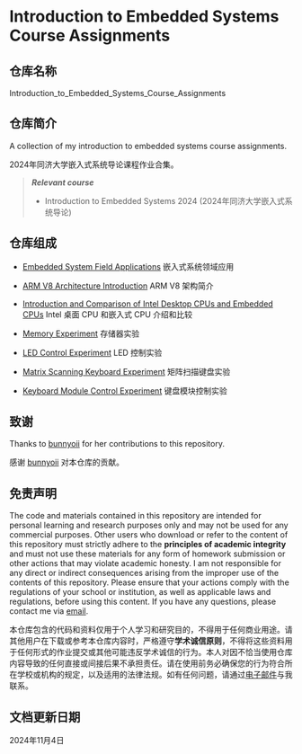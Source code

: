 # Introduction to Embedded Systems Course Assignments

## 仓库名称

Introduction_to_Embedded_Systems_Course_Assignments

## 仓库简介

A collection of my introduction to embedded systems course assignments.

2024年同济大学嵌入式系统导论课程作业合集。

> ***Relevant course***
> * Introduction to Embedded Systems 2024 (2024年同济大学嵌入式系统导论)

## 仓库组成

* [Embedded System Field Applications](20240908_Embedded_System_Field_Applications.pdf)
嵌入式系统领域应用

* [ARM V8 Architecture Introduction](20240915_ARM_V8_Architecture_Introduction.pdf)
ARM V8 架构简介

* [Introduction and Comparison of Intel Desktop CPUs and Embedded CPUs](20240929_Introduction_and_Comparison_of_Intel_Desktop_CPUs_and_Embedded_CPUs.pdf)
Intel 桌面 CPU 和嵌入式 CPU 介绍和比较

* [Memory Experiment](20241008_Memory_Experiment.pdf)
存储器实验

* [LED Control Experiment](20241015_LED_Control_Experiment.pdf)
LED 控制实验

* [Matrix Scanning Keyboard Experiment](20241022_Matrix_Scanning_Keyboard_Experiment.pdf)
矩阵扫描键盘实验

* [Keyboard Module Control Experiment](20241029_Keyboard_Module_Control_Experiment.pdf)
键盘模块控制实验

## 致谢

Thanks to [bunnyoii](https://github.com/bunnyoii) for her contributions to this repository.

感谢 [bunnyoii](https://github.com/bunnyoii) 对本仓库的贡献。

## 免责声明

The code and materials contained in this repository are intended for personal learning and research purposes only and may not be used for any commercial purposes. Other users who download or refer to the content of this repository must strictly adhere to the **principles of academic integrity** and must not use these materials for any form of homework submission or other actions that may violate academic honesty. I am not responsible for any direct or indirect consequences arising from the improper use of the contents of this repository. Please ensure that your actions comply with the regulations of your school or institution, as well as applicable laws and regulations, before using this content. If you have any questions, please contact me via [email](mailto:minmuslin@outlook.com).

本仓库包含的代码和资料仅用于个人学习和研究目的，不得用于任何商业用途。请其他用户在下载或参考本仓库内容时，严格遵守**学术诚信原则**，不得将这些资料用于任何形式的作业提交或其他可能违反学术诚信的行为。本人对因不恰当使用仓库内容导致的任何直接或间接后果不承担责任。请在使用前务必确保您的行为符合所在学校或机构的规定，以及适用的法律法规。如有任何问题，请通过[电子邮件](mailto:minmuslin@outlook.com)与我联系。

## 文档更新日期

2024年11月4日